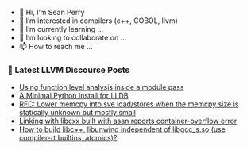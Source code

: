 - 👋 Hi, I’m Sean Perry
- 👀 I’m interested in compilers (c++, COBOL, llvm)
- 🌱 I’m currently learning ...
- 💞️ I’m looking to collaborate on ...
- 📫 How to reach me ...

<!---
s66perry/s66perry is a ✨ special ✨ repository because its `README.md` (this file) appears on your GitHub profile.
You can click the Preview link to take a look at your changes.
--->
### 📕 Latest LLVM Discourse Posts

<!-- DISCOURSE-LLVM:START -->
- [Using function level analysis inside a module pass](https://discourse.llvm.org/t/using-function-level-analysis-inside-a-module-pass/88689#post_1)
- [A Minimal Python Install for LLDB](https://discourse.llvm.org/t/a-minimal-python-install-for-lldb/88658#post_18)
- [RFC: Lower memcpy into sve load/stores when the memcpy size is statically unknown but mostly small](https://discourse.llvm.org/t/rfc-lower-memcpy-into-sve-load-stores-when-the-memcpy-size-is-statically-unknown-but-mostly-small/88688#post_1)
- [Linking with libcxx built with asan reports container-overflow error](https://discourse.llvm.org/t/linking-with-libcxx-built-with-asan-reports-container-overflow-error/88687#post_1)
- [How to build libc++, libunwind independent of libgcc_s.so &lpar;use compiler-rt builtins, atomics&rpar;?](https://discourse.llvm.org/t/how-to-build-libc-libunwind-independent-of-libgcc-s-so-use-compiler-rt-builtins-atomics/63141#post_12)
<!-- DISCOURSE-LLVM:END -->
